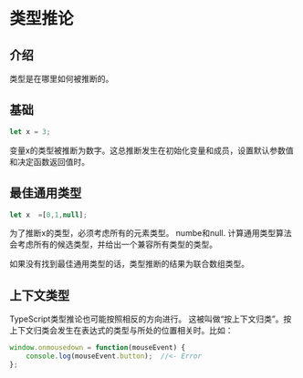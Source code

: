 # 类型推论

## 介绍

类型是在哪里如何被推断的。

## 基础

```typescript
let x = 3;
```

变量x的类型被推断为数字。这总推断发生在初始化变量和成员，设置默认参数值和决定函数返回值时。

## 最佳通用类型

```typescript
let x  =[0,1,null];
```
为了推断x的类型，必须考虑所有的元素类型。 numbe和null. 计算通用类型算法会考虑所有的候选类型，并给出一个兼容所有类型的类型。

如果没有找到最佳通用类型的话，类型推断的结果为联合数组类型。

## 上下文类型

TypeScript类型推论也可能按照相反的方向进行。 这被叫做“按上下文归类”。按上下文归类会发生在表达式的类型与所处的位置相关时。比如：

```typescript
window.onmousedown = function(mouseEvent) {
    console.log(mouseEvent.button);  //<- Error
};
```



